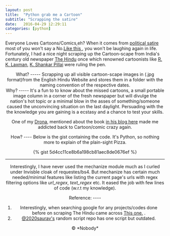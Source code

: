 ```yaml
---
layout: post
title:  "Python grab me a Cartoon"
subtitle: "Scrapping the satire"
date:   2016-04-29 12:29:11
categories: [python]
---
```


Everyone Loves Cartoons/Comics,eh? When it comes from [political satire](http://www.theonion.com/article/north-korea-celebrates-as-kim-jong-un-becomes-firs-31085) most of  you won't say a No.[Like this ](http://media.townhall.com/Townhall/Car/b/bg042916dAPR20160429064519.jpg), you won't be laughing again in life. Fortunately, I had a nice night scraping up the Cartoon-scape from India's century old newspaper [The Hindu](http://www.thehindu.com/) once which renowned cartoonists like [R. K. Laxman](https://en.wikipedia.org/wiki/R._K._Laxman), [K. Shankar Pillai](https://en.wikipedia.org/wiki/K._Shankar_Pillai) were ruling the pen.

<center> What?
-----
Scrapping up all visible cartoon-scape images in (.jpg format)from the English Hindu Website and stores them in a folder with the naming convention of the respective dates.

<center> Why?
-----
It's a fun to to know about the missed cartoons, a small portable  image column in a corner of the fresh newspaper but will divulge the nation's hot topic or a minimal blow in the asses of something/someone caused the unconvincing situation on the last daylight. Persuading with the the knowledge you are gaining is a ecstasy and a chance to test your skills.

One of my [Drona](https://en.wikipedia.org/wiki/Drona), mentioned about the book [in his blog here](http://www.kirang.in/2015/12/29/books-i-read-in-2015/) made me addicted back to Cartoon/comic crazy again.

<center> How?
----
Below is the gist containing the code. It's Python, so nothing more to explain of the plain-sight Pizza.

{% gist 5d4cc11ce8b6a198cb81aec8de0676ef %}

 


----------

Interestingly, I have never used the mechanize module much as I curled under Invisble cloak of requestes/bs4. But mechanize has certain much needed/minimal features like listing the current page's urls with regex filtering options like *url_regex*, *text_regex* etc. It eased the job with few lines of code (w.r.t my knowledge).

<center> Reference:
----

 1. Interestingly, when searching google for any projects/codes done before on scraping The Hindu came across [This one.](http://www.thehindu.com/thehindu/2003/05/26/stories/2003052600100200.htm) . 
 2. [@2020saurav's](https://github.com/2020saurav/random-scripts/blob/master/the-hindu-scrap.py) random script repo has one script but outdated.

<center>&copy; *Nobody*